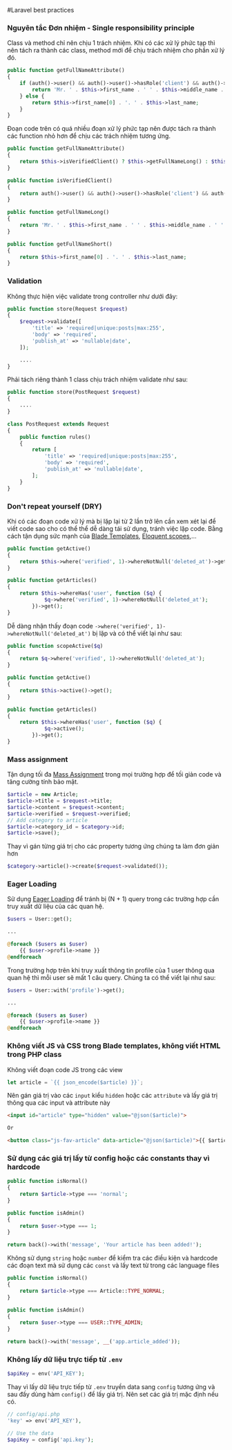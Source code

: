 #Laravel best practices

### **Nguyên tắc Đơn nhiệm - Single responsibility principle**

Class và method chỉ nên chịu 1 trách nhiệm.
Khi có các xử lý phức tạp thì nên tách ra thành các class, method mới để chịu trách nhiệm cho phần xử lý đó.

```php
public function getFullNameAttribute()
{
    if (auth()->user() && auth()->user()->hasRole('client') && auth()->user()->isVerified()) {
        return 'Mr. ' . $this->first_name . ' ' . $this->middle_name . ' ' . $this->last_name;
    } else {
        return $this->first_name[0] . '. ' . $this->last_name;
    }
}
```

Đoạn code trên có quá nhiều đoạn xử lý phức tạp nên được tách ra thành các function nhỏ hơn để chịu các trách nhiệm 
tương ứng.

```php
public function getFullNameAttribute()
{
    return $this->isVerifiedClient() ? $this->getFullNameLong() : $this->getFullNameShort();
}

public function isVerifiedClient()
{
    return auth()->user() && auth()->user()->hasRole('client') && auth()->user()->isVerified();
}

public function getFullNameLong()
{
    return 'Mr. ' . $this->first_name . ' ' . $this->middle_name . ' ' . $this->last_name;
}

public function getFullNameShort()
{
    return $this->first_name[0] . '. ' . $this->last_name;
}
```

### **Validation**

Không thực hiện việc validate trong controller như dưới đây:

```php
public function store(Request $request)
{
    $request->validate([
        'title' => 'required|unique:posts|max:255',
        'body' => 'required',
        'publish_at' => 'nullable|date',
    ]);

    ....
}
```

Phải tách riêng thành 1 class chịu trách nhiệm validate như sau:

```php
public function store(PostRequest $request)
{    
    ....
}

class PostRequest extends Request
{
    public function rules()
    {
        return [
            'title' => 'required|unique:posts|max:255',
            'body' => 'required',
            'publish_at' => 'nullable|date',
        ];
    }
}
```

### **Don't repeat yourself (DRY)**

Khi có các đoạn code xử lý mà bị lặp lại từ 2 lần trở lên cần xem xét lại để viết code sao cho có thể thể dễ dàng tái 
sử dụng, tránh việc lặp code.
Bằng cách tận dụng sức mạnh của [Blade Templates](https://laravel.com/docs/master/blade),
[Eloquent scopes](https://laravel.com/docs/master/eloquent#query-scopes),...

```php
public function getActive()
{
    return $this->where('verified', 1)->whereNotNull('deleted_at')->get();
}

public function getArticles()
{
    return $this->whereHas('user', function ($q) {
            $q->where('verified', 1)->whereNotNull('deleted_at');
        })->get();
}
```

Dễ dàng nhận thấy đoạn code `->where('verified', 1)->whereNotNull('deleted_at')` bị lặp và có thể viết lại như sau:

```php
public function scopeActive($q)
{
    return $q->where('verified', 1)->whereNotNull('deleted_at');
}

public function getActive()
{
    return $this->active()->get();
}

public function getArticles()
{
    return $this->whereHas('user', function ($q) {
            $q->active();
        })->get();
}
```

### **Mass assignment**

Tận dụng tối đa [Mass Assignment](https://laravel.com/docs/master/eloquent#mass-assignment) trong mọi trường hợp để tối 
giản code và tăng cường tính bảo mật.

```php
$article = new Article;
$article->title = $request->title;
$article->content = $request->content;
$article->verified = $request->verified;
// Add category to article
$article->category_id = $category->id;
$article->save();
```

Thay vì gán từng giá trị cho các property tương ứng chúng ta làm đơn giản hơn

```php
$category->article()->create($request->validated());
```

### **Eager Loading**

Sử dụng [Eager Loading](https://laravel.com/docs/master/eloquent-relationships#eager-loading) để tránh bị (N + 1) query 
trong các trường hợp cần truy xuất dữ liệu của các quan hệ. 

```php
$users = User::get();

...

@foreach ($users as $user)
    {{ $user->profile->name }}
@endforeach
```

Trong trường hợp trên khi truy xuất thông tin profile của 1 user thông qua quan hệ thì mỗi user sẽ mất 1 câu query.
Chúng ta có thể viết lại như sau:

```php
$users = User::with('profile')->get();

...

@foreach ($users as $user)
    {{ $user->profile->name }}
@endforeach
```

### **Không viết JS và CSS trong Blade templates, không viết HTML trong PHP class**

Không viết đoạn code JS trong các view 

```javascript
let article = `{{ json_encode($article) }}`;
```

Nên gán giá trị vào các `input` kiểu `hidden` hoặc các `attribute` và lấy giá trị thông qua các input và attribute này

```html
<input id="article" type="hidden" value="@json($article)">

Or

<button class="js-fav-article" data-article="@json($article)">{{ $article->name }}<button>
```

### **Sử dụng các giá trị lấy từ config hoặc các constants thay vì hardcode**

```php
public function isNormal()
{
    return $article->type === 'normal';
}

public function isAdmin()
{
    return $user->type === 1;
}

return back()->with('message', 'Your article has been added!');
```

Không sử dụng `string`  hoặc `number` để kiểm tra các điều kiện và hardcode các đoạn text mà sử dụng các `const` và lấy 
text từ trong các language files

```php
public function isNormal()
{
    return $article->type === Article::TYPE_NORMAL;
}

public function isAdmin()
{
    return $user->type === USER::TYPE_ADMIN;
}

return back()->with('message', __('app.article_added'));
```

### **Không lấy dữ liệu trực tiếp từ `.env`**

```php
$apiKey = env('API_KEY');
```

Thay vì lấy dữ liệu trực tiếp từ `.env` truyền data sang `config` tương ứng và sau đấy dùng hàm `config()` để lấy giá trị.
Nên set các giá trị mặc định nếu có.

```php
// config/api.php
'key' => env('API_KEY'),

// Use the data
$apiKey = config('api.key');
```
